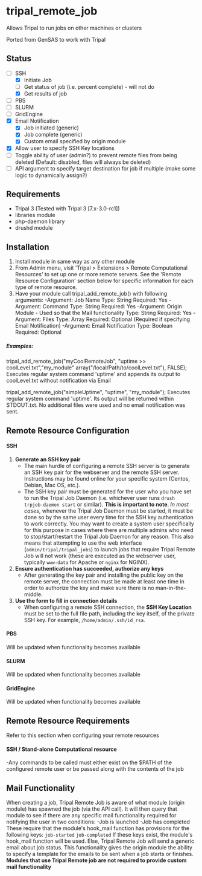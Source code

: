 # tripal_remote_job
Allows Tripal to run jobs on other machines or clusters

Ported from GenSAS to work with Tripal

## Status
  - [ ] SSH
    - [x] Initiate Job
    - [ ] Get status of job (i.e. percent complete) - will not do
    - [x] Get results of job
  - [ ] PBS
  - [ ] SLURM
  - [ ] GridEngine
  - [x] Email Notification
    - [x] Job initiated (generic)
    - [x] Job complete (generic)
    - [x] Custom email specified by origin module
  - [x] Allow user to specify SSH Key locations
  - [ ] Toggle ability of user (admin?) to prevent remote files from being deleted (Default: disabled, files will always be deleted)
  - [ ] API argument to specify target destination for job if multiple (make some logic to dynamically assign?)
  
## Requirements
- Tripal 3 (Tested with Tripal 3 [7.x-3.0-rc1])
- libraries module
- php-daemon library
- drushd module

## Installation
1. Install module in same way as any other module
2. From Admin menu, visit 'Tripal > Extensions > Remote Computational Resources' to set up one or more remote servers. See the 'Remote Resource Configuration' section below for specific information for each type of remote resource. 
3. Have your module call tripal_add_remote_job() with following arguments:
   -Argument:    Job Name
    Type:        String
    Required:    Yes
   -Argument:    Command
    Type:        String
    Required:    Yes
   -Argument:    Origin Module - Used so that the Mail functionality
    Type:        String
    Required:    Yes
   -Argument:    Files
    Type:        Array
    Required:    Optional (Required if specifying Email Notification)
   -Argument:    Email Notification
    Type:        Boolean
    Required:    Optional
       
 ##### Examples:
    
 tripal_add_remote_job("myCoolRemoteJob", "uptime >> coolLevel.txt","my_module" array("/local/Path/to/coolLevel.txt"), FALSE);
    Executes regular system command 'uptime' and appends its output to coolLevel.txt without notification via Email
    
 tripal_add_remote_job("simpleUptime", "uptime", "my_module");
    Executes regular system command 'uptime'. 
    Its output will be returned within STDOUT.txt. No additional files were used and no email notification was sent.

## Remote Resource Configuration
#### SSH
1. **Generate an SSH key pair**
    - The main hurdle of configuring a remote SSH server is to generate an SSH key pair for the webserver and the remote SSH server. Instructions may be found online for your specific system (Centos, Debian, Mac OS, etc.).
    - The SSH key pair must be generated for the user who you have set to run the Tripal Job Daemon (i.e. whichever user runs `drush trpjob-daemon start` or similar). **This is important to note**. *In most cases*, whenever the Tripal Job Daemon must be started, it must be done so by the same user every time for the SSH key authentication to work correctly. You may want to create a system user specifically for this purpose in cases where there are multiple admins who need to stop/start/restart the Tripal Job Daemon for any reason. This also means that attempting to use the web interface (`admin/tripal/tripal_jobs`) to launch jobs that require Tripal Remote Job will not work (these are executed as the webserver user, typically `www-data` for Apache or `nginx` for NGINX).
2. **Ensure authentication has succeeded, authorize any keys** 
    - After generating the key pair and installing the public key on the remote server, the connection must be made at least one time in order to authorize the key and make sure there is no man-in-the-middle.
3. **Use the form to fill in connection details** 
    - When configuring a remote SSH connection, the **SSH Key Location** must be set to the full file path, including the key itself, of the private SSH key. For example, `/home/admin/.ssh/id_rsa`. 
#### PBS
Will be updated when functionality becomes available
#### SLURM
Will be updated when functionality becomes available
#### GridEngine
Will be updated when functionality becomes available

## Remote Resource Requirements
Refer to this section when configuring your remote resources
#### SSH / Stand-alone Computational resource
  -Any commands to be called must either exist on the $PATH of the configured remote user or be passed along with the contents of the job

## Mail Functionality
When creating a job, Tripal Remote Job is aware of what module (origin module) has spawned the job (via the API call).
It will then query that module to see if there are any specific mail functionality required for notifying the user in two conditions:
    -Job is launched
    -Job has completed
These require that the module's hook_mail function has provisions for the following keys:
    `job-started`
    `job-completed`
If these keys exist, the module's hook_mail function will be used. Else, Tripal Remote Job will send a generic email about job status. This functionality gives the origin module the ability to specify a template for the emails to be sent when a job starts or finishes.
**Modules that use Tripal Remote job are not required to provide custom mail functionality**